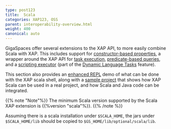 ```yaml
---
type: post123
title:  Scala
categories: XAP123, OSS
parent: interoperability-overview.html
weight: 400
canonical: auto
---
```



GigaSpaces offer several extensions to the XAP API, to more easily combine Scala with XAP. This includes support for [constructor-based properties](./scala-constructor-based-properties.html), a wrapper around the XAP API for [task execution](./scala-task-execution.html), [predicate-based queries](./scala-predicate-based-queries.html), and a [scripting executor](./scala-scripting-executor.html) (part of the [Dynamic Language Tasks](./task-dynamic-language.html) feature).

This section also provides an [enhanced REPL](./scala-enhanced-repl.html) demo of what can be done with the XAP scala shell, along with a [sample project](./scala-exemplary-project.html) that shows how XAP Scala can be used in a real project, and how Scala and Java code can be integrated.


{{% note "Note"%}}
The minimum Scala version supported by the Scala XAP extension is {{%version "scala"%}}.
{{% /note %}}
 
Assuming there is a scala installation under `$SCALA_HOME`, the jars under `$SCALA_HOME/lib` should be copied to `$GS_HOME/lib/optional/scala/lib`.
 
